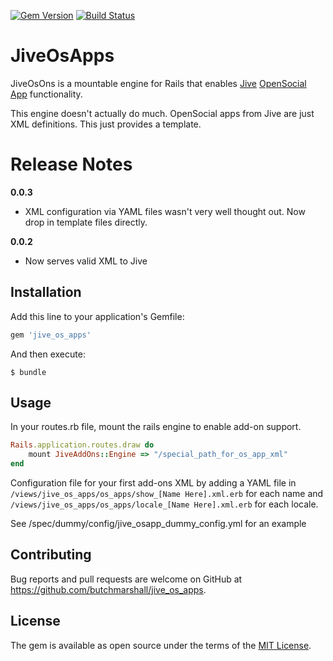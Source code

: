 [![Gem Version](https://badge.fury.io/rb/jive_os_apps.svg)](http://badge.fury.io/rb/jive_os_apps)
[![Build Status](https://travis-ci.org/butchmarshall/jive_os_apps.svg?branch=master)](https://travis-ci.org/butchmarshall/jive_os_apps)

# JiveOsApps

JiveOsOns is a mountable engine for Rails that enables [Jive](https://www.jivesoftware.com) [OpenSocial App](https://community.jivesoftware.com/docs/DOC-112287) functionality.

This engine doesn't actually do much.  OpenSocial apps from Jive are just XML definitions.  This just provides a template.

Release Notes
============

**0.0.3**
 - XML configuration via YAML files wasn't very well thought out.  Now drop in template files directly.

**0.0.2**
 - Now serves valid XML to Jive

## Installation

Add this line to your application's Gemfile:

```ruby
gem 'jive_os_apps'
```

And then execute:

    $ bundle

## Usage

In your routes.rb file, mount the rails engine to enable add-on support.

```ruby
Rails.application.routes.draw do
	mount JiveAddOns::Engine => "/special_path_for_os_app_xml"
end
```

Configuration file for your first add-ons XML by adding a YAML file in `/views/jive_os_apps/os_apps/show_[Name Here].xml.erb` for each name and `/views/jive_os_apps/os_apps/locale_[Name Here].xml.erb` for each locale.

See /spec/dummy/config/jive_osapp_dummy_config.yml for an example

## Contributing

Bug reports and pull requests are welcome on GitHub at https://github.com/butchmarshall/jive_os_apps.

## License

The gem is available as open source under the terms of the [MIT License](http://opensource.org/licenses/MIT).